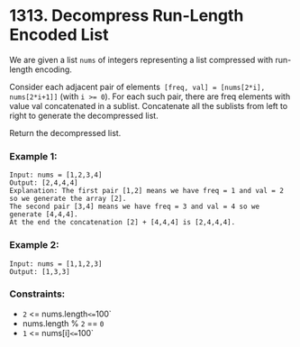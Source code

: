 # 1313. Decompress Run-Length Encoded List

We are given a list `nums` of integers representing a list compressed with run-length encoding.

Consider each adjacent pair of elements` [freq, val] = [nums[2*i], nums[2*i+1]]` (with `i >= 0`). For each such pair, there are freq elements with value val concatenated in a sublist. Concatenate all the sublists from left to right to generate the decompressed list.

Return the decompressed list.

### Example 1:

```
Input: nums = [1,2,3,4]
Output: [2,4,4,4]
Explanation: The first pair [1,2] means we have freq = 1 and val = 2 so we generate the array [2].
The second pair [3,4] means we have freq = 3 and val = 4 so we generate [4,4,4].
At the end the concatenation [2] + [4,4,4] is [2,4,4,4].
```

### Example 2:

```
Input: nums = [1,1,2,3]
Output: [1,3,3]
```

### Constraints:

- `2` <= nums.length` <= `100`
- nums.length % `2` == `0`
- `1` <= nums[i]` <= `100`

